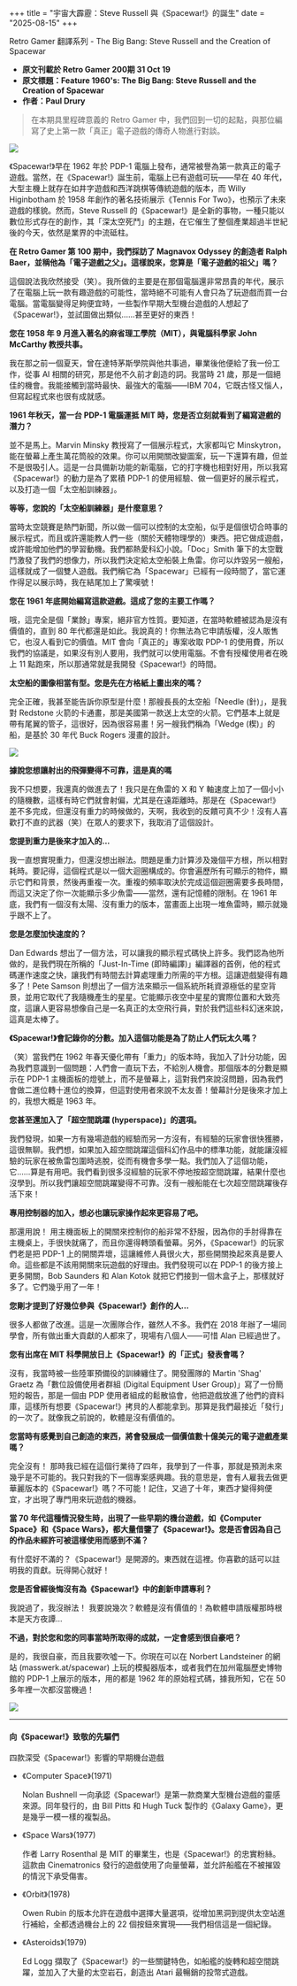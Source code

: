 +++
title = "宇宙大霹靂：Steve Russell 與《Spacewar!》的誕生"
date = "2025-08-15"
+++

Retro Gamer 翻譯系列 - The Big Bang: Steve Russell and the Creation of Spacewar
<!--more-->

* **原文刊載於 Retro Gamer 200期 31 Oct 19**
* **原文標題：Feature 1960's: The Big Bang: Steve Russell and the Creation of Spacewar**
* **作者：Paul Drury**

> 在本期具里程碑意義的 Retro Gamer 中，我們回到一切的起點，與那位編寫了史上第一款「真正」電子遊戲的傳奇人物進行對談。

![](../spacewar.png)

《Spacewar!》早在 1962 年於 PDP-1 電腦上發布，通常被譽為第一款真正的電子遊戲。當然，在《Spacewar!》誕生前，電腦上已有遊戲可玩——早在 40 年代，大型主機上就存在如井字遊戲和西洋跳棋等傳統遊戲的版本，而 Willy Higinbotham 於 1958 年創作的著名技術展示《Tennis For Two》，也預示了未來遊戲的樣貌。然而，Steve Russell 的《Spacewar!》是全新的事物，一種只能以數位形式存在的創作，其「深太空死鬥」的主題，在它催生了整個產業超過半世紀後的今天，依然是業界的中流砥柱。

**在 Retro Gamer 第 100 期中，我們採訪了 Magnavox Odyssey 的創造者 Ralph Baer，並稱他為「電子遊戲之父」。這樣說來，您算是「電子遊戲的祖父」嗎？**

這個說法我欣然接受（笑）。我所做的主要是在那個電腦還非常昂貴的年代，展示了在電腦上玩一款有趣遊戲的可能性，當時絕不可能有人會只為了玩遊戲而買一台電腦。當電腦變得足夠便宜時，一些製作早期大型機台遊戲的人想起了《Spacewar!》，並試圖做出類似......甚至更好的東西！

**您在 1958 年 9 月進入著名的麻省理工學院（MIT），與電腦科學家 John McCarthy 教授共事。**

我在那之前一個夏天，曾在達特茅斯學院與他共事過，畢業後他便給了我一份工作，從事 AI 相關的研究，那是他不久前才創造的詞。我當時 21 歲，那是一個絕佳的機會。我能接觸到當時最快、最強大的電腦——IBM 704，它既古怪又惱人，但寫起程式來也很有成就感。

**1961 年秋天，當一台 PDP-1 電腦運抵 MIT 時，您是否立刻就看到了編寫遊戲的潛力？**

並不是馬上。Marvin Minsky 教授寫了一個展示程式，大家都叫它 Minskytron，能在螢幕上產生萬花筒般的效果。你可以用開關改變圖案，玩一下還算有趣，但並不是很吸引人。這是一台具備新功能的新電腦，它的打字機也相對好用，所以我寫《Spacewar!》的動力是為了累積 PDP-1 的使用經驗、做一個更好的展示程式，以及打造一個「太空船訓練器」。

**等等，您說的「太空船訓練器」是什麼意思？**

當時太空競賽是熱門新聞，所以做一個可以控制的太空船，似乎是個很切合時事的展示程式，而且或許還能教人們一些（關於天體物理學的）東西。把它做成遊戲，或許能增加他們的學習動機。我們都熱愛科幻小說。「Doc」Smith 筆下的太空戰鬥激發了我們的想像力，所以我們決定給太空船裝上魚雷。你可以炸毀另一艘船，這樣就成了一個雙人遊戲。我們稱它為「Spacewar」已經有一段時間了，當它運作得足以展示時，我在結尾加上了驚嘆號！

**您在 1961 年底開始編寫這款遊戲。這成了您的主要工作嗎？**

哦，這完全是個「業餘」專案，絕非官方性質。要知道，在當時軟體被認為是沒有價值的，直到 80 年代都還是如此。我說真的！你無法為它申請版權，沒人販售它，也沒人看到它的價值。MIT 會向「真正的」專案收取 PDP-1 的使用費，所以我們的協議是，如果沒有別人要用，我們就可以使用電腦。不會有授權使用者在晚上 11 點跑來，所以那通常就是我開發《Spacewar!》的時間。

**太空船的圖像相當有型。您是先在方格紙上畫出來的嗎？**

完全正確，我甚至能告訴你原型是什麼！那艘長長的太空船「Needle (針)」，是我對 Redstone 火箭的卡通畫，那是美國第一款送上太空的火箭。它們基本上就是帶有尾翼的管子，這很好，因為很容易畫！另一艘我們稱為「Wedge (楔)」的船，是基於 30 年代 Buck Rogers 漫畫的設計。

![](../spacewar-ships.png)

**據說您想讓射出的飛彈變得不可靠，這是真的嗎**

我不只想要，我還真的做進去了！我只是在魚雷的 X 和 Y 軸速度上加了一個小小的隨機數，這樣有時它們就會射偏，尤其是在遠距離時。那是在《Spacewar!》差不多完成，但還沒有重力的時候做的，天啊，我收到的反饋可真不少！沒有人喜歡打不直的武器（笑）在眾人的要求下，我取消了這個設計。

**您提到重力是後來才加入的...**

我一直想實現重力，但還沒想出辦法。問題是重力計算涉及幾個平方根，所以相對耗時。要記得，這個程式是以一個大迴圈構成的。你會遍歷所有可顯示的物件，顯示它們和背景，然後再重複一次。重複的頻率取決於完成這個迴圈需要多長時間，而這又決定了你一次能顯示多少魚雷——當然，還有記憶體的限制。在 1961 年底，我們有一個沒有太陽、沒有重力的版本，當畫面上出現一堆魚雷時，顯示就幾乎跟不上了。

**您是怎麼加快速度的？**

Dan Edwards 想出了一個方法，可以讓我的顯示程式碼快上許多。我們認為他所做的，是我們現在所稱的「Just-In-Time (即時編譯)」編譯器的首例，他的程式碼運作速度之快，讓我們有時間去計算處理重力所需的平方根。這讓遊戲變得有趣多了！Pete Samson 則想出了一個方法來顯示一個系統所耗資源極低的星空背景，並用它取代了我隨機產生的星星。它能顯示夜空中星星的實際位置和大致亮度，這讓人更容易想像自己是一名真正的太空飛行員，對於我們這些科幻迷來說，這真是太棒了。

**《Spacewar!》會記錄你的分數。加入這個功能是為了防止人們玩太久嗎？**

（笑）當我們在 1962 年春天優化帶有「重力」的版本時，我加入了計分功能，因為我們意識到一個問題：人們會一直玩下去，不給別人機會。那個版本的分數是顯示在 PDP-1 主機面板的燈號上，而不是螢幕上，這對我們來說沒問題，因為我們會做二進位轉十進位的換算，但這對使用者來說不太友善！螢幕計分是後來才加上的，我想大概是 1963 年。

**您甚至還加入了「超空間跳躍 (hyperspace)」的選項。**

我們發現，如果一方有幾場遊戲的經驗而另一方沒有，有經驗的玩家會很快獲勝，這很無聊。我們想，如果加入超空間跳躍這個科幻作品中的標準功能，就能讓沒經驗的玩家在被魚雷包圍時逃脫，從而有機會多學一點。我們加入了這個功能，它……算是有用吧。我們看到很多沒經驗的玩家不停地按超空間跳躍，結果什麼也沒學到。所以我們讓超空間跳躍變得不可靠。沒有一艘船能在七次超空間跳躍後存活下來！

**專用控制器的加入，想必也讓玩家操作起來更容易了吧。**

那還用說！ 用主機面板上的開關來控制你的船非常不舒服，因為你的手肘得靠在主機桌上，手很快就痛了，而且你還得轉頭看螢幕。另外，《Spacewar!》的玩家們老是把 PDP-1 上的開關弄壞，這讓維修人員很火大，那些開關換起來真是要人命。這些都是不該用開關來玩遊戲的好理由。我們發現可以在 PDP-1 的後方接上更多開關，Bob Saunders 和 Alan Kotok 就把它們接到一個木盒子上，那樣就好多了。它們幾乎用了一年！

**您剛才提到了好幾位參與《Spacewar!》創作的人…**

很多人都做了改進。這是一次團隊合作，雖然人不多。我們在 2018 年辦了一場同學會，所有做出重大貢獻的人都來了，現場有八個人——可惜 Alan 已經過世了。

**您有出席在 MIT 科學開放日上《Spacewar!》的「正式」發表會嗎？**

沒有，我當時被一些陸軍預備役的訓練纏住了。開發團隊的 Martin 'Shag' Graetz 為「數位設備使用者群組 (Digital Equipment User Group)」寫了一份簡短的報告，那是一個由 PDP 使用者組成的鬆散協會，他把遊戲放進了他們的資料庫，這樣所有想要《Spacewar!》拷貝的人都能拿到。那算是我們最接近「發行」的一次了。就像我之前說的，軟體是沒有價值的。

**您當時有感覺到自己創造的東西，將會發展成一個價值數十億美元的電子遊戲產業嗎？**

完全沒有！ 那時我已經在這個行業待了四年，我學到了一件事，那就是預測未來幾乎是不可能的。我只對我的下一個專案感興趣。我的意思是，會有人雇我去做更華麗版本的《Spacewar!》嗎？不可能！記住，又過了十年，東西才變得夠便宜，才出現了專門用來玩遊戲的機器。

**當 70 年代這種情況發生時，出現了一些早期的機台遊戲，如《Computer Space》和《Space Wars》，都大量借鑒了《Spacewar!》。您是否會因為自己的作品未經許可被這樣使用而感到不滿？**

有什麼好不滿的？《Spacewar!》是開源的。東西就在這裡。你喜歡的話可以註明我的貢獻。玩得開心就好！

**您是否曾經後悔沒有為《Spacewar!》中的創新申請專利？**

我說過了，我沒辦法！ 我要說幾次？軟體是沒有價值的！為軟體申請版權那時根本是天方夜譚...

**不過，對於您和您的同事當時所取得的成就，一定會感到很自豪吧？**

是的，我很自豪，而且我要吹噓一下。你現在可以在 Norbert Landsteiner 的網站 (masswerk.at/spacewar) 上玩的模擬器版本，或者我們在加州電腦歷史博物館的 PDP-1 上展示的版本，用的都是 1962 年的原始程式碼，據我所知，它在 50 多年裡一次都沒當機過！

![](../steve-russell.png)

---

#### **向《Spacewar!》致敬的先驅們**

四款深受《Spacewar!》影響的早期機台遊戲

- 《Computer Space》(1971)
    
    Nolan Bushnell 一向承認《Spacewar!》是第一款商業大型機台遊戲的靈感來源。同年發行的，由 Bill Pitts 和 Hugh Tuck 製作的《Galaxy Game》，更是幾乎一模一樣的複製品。
    
- 《Space Wars》(1977)
    
    作者 Larry Rosenthal 是 MIT 的畢業生，也是《Spacewar!》的忠實粉絲。這款由 Cinematronics 發行的遊戲使用了向量螢幕，並允許船艦在不被摧毀的情況下承受傷害。
    
- 《Orbit》(1978)
    
    Owen Rubin 的版本允許在遊戲中選擇大量選項，從增加黑洞到提供太空站進行補給，全都透過機台上的 22 個按鈕來實現——我們相信這是一個紀錄。
    
- 《Asteroids》(1979)
    
    Ed Logg 擷取了《Spacewar!》的一些關鍵特色，如船艦的旋轉和超空間跳躍，並加入了大量的太空岩石，創造出 Atari 最暢銷的投幣式遊戲。